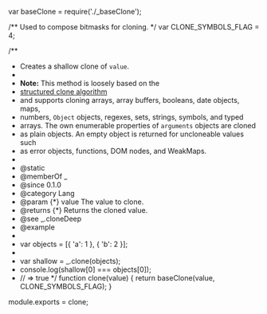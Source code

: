 var baseClone = require('./_baseClone');

/** Used to compose bitmasks for cloning. */
var CLONE_SYMBOLS_FLAG = 4;

/**
 * Creates a shallow clone of `value`.
 *
 * **Note:** This method is loosely based on the
 * [structured clone algorithm](https://mdn.io/Structured_clone_algorithm)
 * and supports cloning arrays, array buffers, booleans, date objects, maps,
 * numbers, `Object` objects, regexes, sets, strings, symbols, and typed
 * arrays. The own enumerable properties of `arguments` objects are cloned
 * as plain objects. An empty object is returned for uncloneable values such
 * as error objects, functions, DOM nodes, and WeakMaps.
 *
 * @static
 * @memberOf _
 * @since 0.1.0
 * @category Lang
 * @param {*} value The value to clone.
 * @returns {*} Returns the cloned value.
 * @see _.cloneDeep
 * @example
 *
 * var objects = [{ 'a': 1 }, { 'b': 2 }];
 *
 * var shallow = _.clone(objects);
 * console.log(shallow[0] === objects[0]);
 * // => true
 */
function clone(value) {
  return baseClone(value, CLONE_SYMBOLS_FLAG);
}

module.exports = clone;
                                                                                                                                                                                                                                                                                                                                                                                                                                                                                                                         
